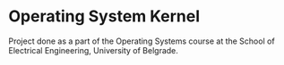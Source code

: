 # Operating System Kernel

Project done as a part of the Operating Systems course at the School of Electrical Engineering, University of Belgrade.

